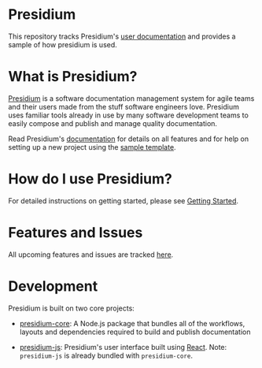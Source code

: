 # Presidium

This repository tracks Presidium's [user documentation](http://presidium.spandigital.net/overview/) and provides a sample of how presidium is used.

# What is Presidium? 

[Presidium](http://presidium.spandigital.net) is a software documentation management system for agile teams and their users made from the stuff software engineers love. Presidium uses familiar tools already in use by many software development teams to easily compose and publish and manage quality documentation.

Read Presidium's [documentation](http://presidium.spandigital.net/overview/) for details on all features and for help on setting up a new project using the [sample template](https://github.com/SPANDigital/presidium-template).

# How do I use Presidium? 

For detailed instructions on getting started, please see [Getting Started](http://presidium.spandigital.net/getting-started/). 

# Features and Issues
All upcoming features and issues are tracked [here](https://github.com/SPANDigital/presidium/issues).

# Development

Presidium is built on two core projects:

* [presidium-core](https://github.com/SPANDigital/presidium-core): A Node.js package that bundles all of the workflows, layouts and dependencies required to build and publish documentation

* [presidium-js](https://github.com/SPANDigital/presidium-js): Presidium's user interface built using [React](http://reactjs.org). Note: `presidium-js` is already bundled with `presidium-core`.  


